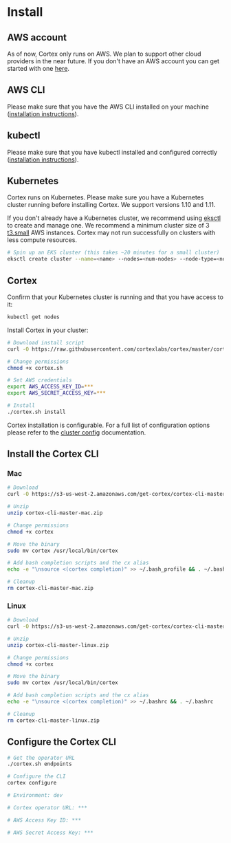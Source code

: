 # Install

## AWS account

As of now, Cortex only runs on AWS. We plan to support other cloud providers in the near future. If you don't have an AWS account you can get started with one [here](https://portal.aws.amazon.com/billing/signup#/start).

## AWS CLI

Please make sure that you have the AWS CLI installed on your machine ([installation instructions](https://docs.aws.amazon.com/cli/latest/userguide/installing.html)).

## kubectl

Please make sure that you have kubectl installed and configured correctly ([installation instructions](https://kubernetes.io/docs/tasks/tools/install-kubectl
)).

## Kubernetes

Cortex runs on Kubernetes. Please make sure you have a Kubernetes cluster running before installing Cortex. We support versions 1.10 and 1.11.

If you don't already have a Kubernetes cluster, we recommend using [eksctl](https://eksctl.io) to create and manage one. We recommend a minimum cluster size of 3 [t3.small](https://aws.amazon.com/ec2/instance-types) AWS instances. Cortex may not run successfully on clusters with less compute resources.

```bash
# Spin up an EKS cluster (this takes ~20 minutes for a small cluster)
eksctl create cluster --name=<name> --nodes=<num-nodes> --node-type=<node-type>
```

## Cortex

Confirm that your Kubernetes cluster is running and that you have access to it:

```bash
kubectl get nodes
```

Install Cortex in your cluster:

<!-- CORTEX_VERSION_MINOR -->

```bash
# Download install script
curl -O https://raw.githubusercontent.com/cortexlabs/cortex/master/cortex.sh

# Change permissions
chmod +x cortex.sh

# Set AWS credentials
export AWS_ACCESS_KEY_ID=***
export AWS_SECRET_ACCESS_KEY=***

# Install
./cortex.sh install
```

Cortex installation is configurable. For a full list of configuration options please refer to the [cluster config](cluster/config.md) documentation.

## Install the Cortex CLI

### Mac

<!-- CORTEX_VERSION_STABLE -->

```bash
# Download
curl -O https://s3-us-west-2.amazonaws.com/get-cortex/cortex-cli-master-mac.zip

# Unzip
unzip cortex-cli-master-mac.zip

# Change permissions
chmod +x cortex

# Move the binary
sudo mv cortex /usr/local/bin/cortex

# Add bash completion scripts and the cx alias
echo -e "\nsource <(cortex completion)" >> ~/.bash_profile && . ~/.bash_profile

# Cleanup
rm cortex-cli-master-mac.zip
```

### Linux

<!-- CORTEX_VERSION_STABLE -->

```bash
# Download
curl -O https://s3-us-west-2.amazonaws.com/get-cortex/cortex-cli-master-linux.zip

# Unzip
unzip cortex-cli-master-linux.zip

# Change permissions
chmod +x cortex

# Move the binary
sudo mv cortex /usr/local/bin/cortex

# Add bash completion scripts and the cx alias
echo -e "\nsource <(cortex completion)" >> ~/.bashrc && . ~/.bashrc

# Cleanup
rm cortex-cli-master-linux.zip
```

## Configure the Cortex CLI

```bash
# Get the operator URL
./cortex.sh endpoints

# Configure the CLI
cortex configure

# Environment: dev

# Cortex operator URL: ***

# AWS Access Key ID: ***

# AWS Secret Access Key: ***
```
